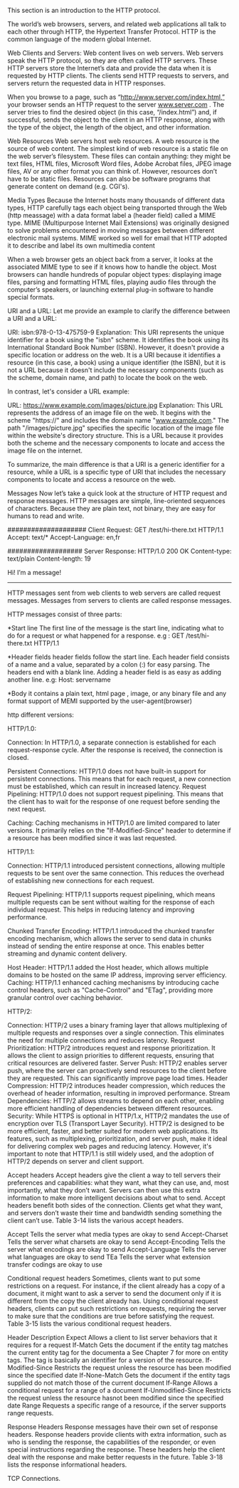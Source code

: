 This section is an introduction to the HTTP protocol.


The world’s web browsers, servers, and related web applications all talk to each
other through HTTP, the Hypertext Transfer Protocol. HTTP is the common language of the modern global Internet.


Web Clients and Servers:
Web content lives on web servers. Web servers speak the HTTP protocol, so they are
often called HTTP servers. These HTTP servers store the Internet’s data and provide
the data when it is requested by HTTP clients. The clients send HTTP requests to
servers, and servers return the requested data in HTTP responses.


When you browse to a page, such as “http://www.server.com/index.html,” your
browser sends an HTTP request to the server www.server.com . The
server tries to find the desired object (in this case, “/index.html”) and, if successful,
sends the object to the client in an HTTP response, along with the type of the object,
the length of the object, and other information.


Web Resources
Web servers host web resources. A web resource is the source of web content. The
simplest kind of web resource is a static file on the web server’s filesystem. These
files can contain anything: they might be text files, HTML files, Microsoft Word
files, Adobe Acrobat files, JPEG image files, AV or any other format you
can think of.
However, resources don’t have to be static files. 
Resources can also be software programs that generate content on demand (e.g. CGI's).


Media Types
Because the Internet hosts many thousands of different data types, HTTP carefully
tags each object being transported through the Web (http meassage) with a data format label a (header field) called a
MIME type. 
MIME (Multipurpose Internet Mail Extensions) was originally designed
to solve problems encountered in moving messages between different electronic mail
systems. MIME worked so well for email that HTTP adopted it to describe and label
its own multimedia content

When a web browser gets an object back from a server, it looks at the associated MIME type
to see if it knows how to handle the object. Most browsers can handle hundreds of
popular object types: displaying image files, parsing and formatting HTML files,
playing audio files through the computer’s speakers, or launching external plug-in
software to handle special formats.





URI and a URL:
Let me provide an example to clarify the difference between a URI and a URL:

URI: isbn:978-0-13-475759-9
Explanation: This URI represents the unique identifier for a book using the "isbn" scheme.
It identifies the book using its International Standard Book Number (ISBN). However, it doesn't provide a specific location
or address on the web. It is a URI because it identifies a resource (in this case, a book) using a unique identifier (the ISBN), but it is not a URL because it doesn't include the necessary components (such as the scheme, domain name, and path) to locate the book on the web.

In contrast, let's consider a URL example:

URL: https://www.example.com/images/picture.jpg
Explanation: This URL represents the address of an image file on the web. It begins with the scheme "https://" and includes the domain name "www.example.com." The path "/images/picture.jpg" specifies the specific location of the image file within the website's directory structure. This is a URL because it provides both the scheme and the necessary components to locate and access the image file on the internet.

To summarize, the main difference is that a URI is a generic identifier for a resource, while a URL is a specific type of URI that includes the necessary components to locate and access a resource on the web.


Messages
Now let’s take a quick look at the structure of HTTP request and response messages.
HTTP messages are simple, line-oriented sequences of characters. Because they are
plain text, not binary, they are easy for humans to read and write.

####################
Client Request:
GET /test/hi-there.txt HTTP/1.1
Accept: text/*
Accept-Language: en,fr

###################
Server Response:
HTTP/1.0 200 OK
Content-type: text/plain
Content-length: 19

Hi! I’m a message!

-----

HTTP messages sent from web clients to web servers are called request messages.
Messages from servers to clients are called response messages.

HTTP messages consist of three parts:

*Start line
The first line of the message is the start line, indicating what to do for a request
or what happened for a response.
e.g : GET /test/hi-there.txt HTTP/1.1



*Header fields
header fields follow the start line. Each header field consists of a
name and a value, separated by a colon (:) for easy parsing. The headers end
with a blank line. Adding a header field is as easy as adding another line.
e.g: Host: servername

*Body
it contains a plain text, html page , image, or any binary file and any format support of MEMI supported by the user-agent(browser)


http different versions:

HTTP/1.0:

Connection: In HTTP/1.0, a separate connection is established for each request-response cycle. 
After the response is received, the connection is closed.

Persistent Connections: HTTP/1.0 does not have built-in support for persistent connections. 
This means that for each request, a new connection must be established, which can result in increased latency.
Request Pipelining: HTTP/1.0 does not support request pipelining. This means that the client has to wait for the response of one request before sending the next request.

Caching: Caching mechanisms in HTTP/1.0 are limited compared to later versions. It primarily relies on the "If-Modified-Since" header to determine if a resource has been modified since it was last requested.

HTTP/1.1:

Connection: HTTP/1.1 introduced persistent connections, allowing multiple requests to be sent over the same connection. 
This reduces the overhead of establishing new connections for each request.

Request Pipelining: HTTP/1.1 supports request pipelining, which means multiple requests can be sent without waiting for the response of each individual request. 
This helps in reducing latency and improving performance.

Chunked Transfer Encoding: HTTP/1.1 introduced the chunked transfer encoding mechanism, which allows the server to send data in chunks instead of sending the entire response at once. This enables better streaming and dynamic content delivery.

Host Header: HTTP/1.1 added the Host header, which allows multiple domains to be hosted on the same IP address, improving server efficiency.
Caching: HTTP/1.1 enhanced caching mechanisms by introducing cache control headers, such as "Cache-Control" and "ETag", providing more granular control over caching behavior.


HTTP/2:

Connection: HTTP/2 uses a binary framing layer that allows multiplexing of multiple requests and responses over a single connection. This eliminates the need for multiple connections and reduces latency.
Request Prioritization: HTTP/2 introduces request and response prioritization. It allows the client to assign priorities to different requests, ensuring that critical resources are delivered faster.
Server Push: HTTP/2 enables server push, where the server can proactively send resources to the client before they are requested. This can significantly improve page load times.
Header Compression: HTTP/2 introduces header compression, which reduces the overhead of header information, resulting in improved performance.
Stream Dependencies: HTTP/2 allows streams to depend on each other, enabling more efficient handling of dependencies between different resources.
Security: While HTTPS is optional in HTTP/1.x, HTTP/2 mandates the use of encryption over TLS (Transport Layer Security).
HTTP/2 is designed to be more efficient, faster, and better suited for modern web applications. Its features, such as multiplexing, prioritization, and server push, make it ideal for delivering complex web pages and reducing latency. However, it's important to note that HTTP/1.1 is still widely used, and the adoption of HTTP/2 depends on server and client support.






Accept headers
Accept headers give the client a way to tell servers their preferences and capabilities:
what they want, what they can use, and, most importantly, what they don’t want.
Servers can then use this extra information to make more intelligent decisions about
what to send. Accept headers benefit both sides of the connection. Clients get what
they want, and servers don’t waste their time and bandwidth sending something the
client can’t use. Table 3-14 lists the various accept headers.


Accept Tells the server what media types are okay to send
Accept-Charset Tells the server what charsets are okay to send
Accept-Encoding Tells the server what encodings are okay to send
Accept-Language Tells the server what languages are okay to send
TEa Tells the server what extension transfer codings are okay to use


Conditional request headers
Sometimes, clients want to put some restrictions on a request. For instance, if the client already has a copy of a document, it might want to ask a server to send the document only if it is different from the copy the client already has. Using conditional
request headers, clients can put such restrictions on requests, requiring the server to
make sure that the conditions are true before satisfying the request. Table 3-15 lists
the various conditional request headers.


Header Description
Expect Allows a client to list server behaviors that it requires for a request
If-Match Gets the document if the entity tag matches the current entity tag for the documenta
a See Chapter 7 for more on entity tags. The tag is basically an identifier for a version of the resource.
If-Modified-Since Restricts the request unless the resource has been modified since the specified date
If-None-Match Gets the document if the entity tags supplied do not match those of the current document
If-Range Allows a conditional request for a range of a document
If-Unmodified-Since Restricts the request unless the resource hasnot been modified since the specified date
Range Requests a specific range of a resource, if the server supports range requests.



Response Headers
Response messages have their own set of response headers. Response headers provide clients with extra information, such as who is sending the response, the capabilities of the responder, or even special instructions regarding the response. These
headers help the client deal with the response and make better requests in the future.
Table 3-18 lists the response informational headers.



TCP Connections.